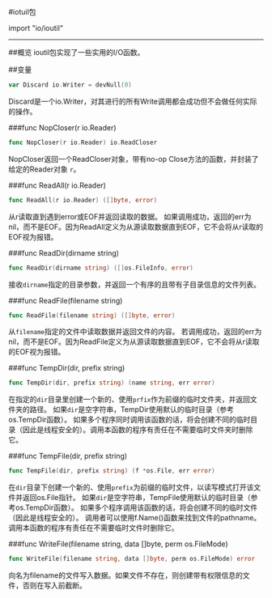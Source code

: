 ﻿#iotuil包

import "io/ioutil"

---

##概览
ioutil包实现了一些实用的I/O函数。

##变量
```go
var Discard io.Writer = devNull(0)
```
Discard是一个io.Writer，对其进行的所有Write调用都会成功但不会做任何实际的操作。 

###func NopCloser(r io.Reader)
```go
func NopCloser(r io.Reader) io.ReadCloser
```
NopCloser返回一个ReadCloser对象，带有no-op Close方法的函数，并封装了给定的Reader对象 `r`。

###func ReadAll(r io.Reader)
```go
func ReadAll(r io.Reader) ([]byte, error)
```
从r读取直到遇到error或EOF并返回读取的数据。 如果调用成功，返回的err为nil，而不是EOF。因为ReadAll定义为从源读取数据直到EOF，它不会将从r读取的EOF视为报错。

###func ReadDir(dirname string)
```go
func ReadDir(dirname string) ([]os.FileInfo, error)
```
接收`dirname`指定的目录参数，并返回一个有序的且带有子目录信息的文件列表。 

###func ReadFile(filename string)
```go
func ReadFile(filename string) ([]byte, error)
```
从`filename`指定的文件中读取数据并返回文件的内容。 若调用成功，返回的err为nil，而不是EOF。因为ReadFile定义为从源读取数据直到EOF，它不会将从r读取的EOF视为报错。 

###func TempDir(dir, prefix string)
```go
func TempDir(dir, prefix string) (name string, err error)
```
在指定的`dir`目录里创建一个新的、使用`prfix`作为前缀的临时文件夹，并返回文件夹的路径。 如果`dir`是空字符串，TempDir使用默认的临时目录（参考os.TempDir函数）。 如果多个程序同时调用该函数的话，将会创建不同的临时目录（因此是线程安全的）。调用本函数的程序有责任在不需要临时文件夹时删除它。

###func TempFile(dir, prefix string)
```go
func TempFile(dir, prefix string) (f *os.File, err error)
```
在`dir`目录下创建一个新的、使用`prefix`为前缀的临时文件，以读写模式打开该文件并返回os.File指针。 如果`dir`是空字符串，TempFile使用默认的临时目录（参考os.TempDir函数）。 如果多个程序调用该函数的话，将会创建不同的临时文件（因此是线程安全的）。
调用者可以使用f.Name()函数来找到文件的pathname。
调用本函数的程序有责任在不需要临时文件时删除它。 

###func WriteFile(filename string, data []byte, perm os.FileMode)
```go
func WriteFile(filename string, data []byte, perm os.FileMode) error
```
向名为filename的文件写入数据。如果文件不存在，则创建带有权限信息的文件，否则在写入前截断。

